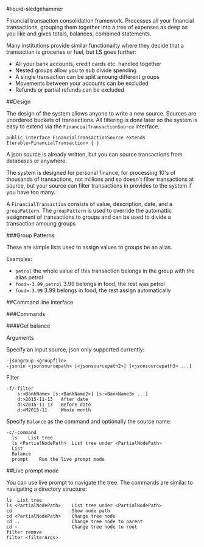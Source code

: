 #liquid-sledgehammer

Financial transaction consolidation framework. Processes all your financial transactions, grouping them together into a tree of expenses as deep as you like and gives totals, balances, combined statements.

Many institutions provide similar functionailty where they decide that a transaction is groceries or fuel, but LS goes further:

- All your bank accounts, credit cards etc. handled together
- Nested groups allow you to sub divide spending
- A single transaction can be split amoung different groups
- Movements between your accounts can be excluded
- Refunds or partial refunds can be excluded

##Design

The design of the system allows anyone to write a new source. Sources are unordered buckets of transactions. All filtering is done later so the system is easy to extend via the `FinancialTransactionSource` interface.

``
public interface FinancialTransactionSource extends
		Iterable<FinancialTransaction> {
}
``

A json source is already written, but you can source transactions from databases or anywhere.

The system is designed for personal finance, for processing 10's of thousands of transactions, not millions and so doesn't filter transactions at source, but your source can filter transactions in provides to the system if you have too many.


A `FinancialTransaction` consists of value, description, date, and a `groupPattern`. The `groupPattern` is used to override the automattic assignment of transactions to groups and can be used to divide a transaction amoung groups

###Group Patterns

These are simple lists used to assign values to groups be an alias.

Examples:

- `petrol` the whole value of this transaction belongs in the group with the alias petrol
- `food=-3.99,petrol` 3.99 belongs in food, the rest was petrol
- `food=-3.99` 3.99 belongs in food, the rest assign automatically

##Command line interface

###Commands

####Get balance

Arguments

Specify an input source, json only supported currently:

    -jsongroup <groupfile>
    -jsonin <jsonsourcepath> [<jsonsourcepath2>] [<jsonsourcepath3> ...]

Filter

    -f/-filter
        s:<BankName> [s:<BankName2>] [s:<BankName3> ...]
        d:>2015-11-13	After date
        d:<2015-11-13	Before date
        d:=M2015-11  	Whole month

Specify `Balance` as the command and optionally the source name:

    -c/-command
      ls 	List tree
      ls <PartialNodePath>	List tree under <PartialNodePath>
      List
      Balance
      prompt	Run the live prompt mode

##Live prompt mode

You can use live prompt to navigate the tree. The commands are similar to navigating a directory structure:

    ls 	List tree
    ls <PartialNodePath>	List tree under <PartialNodePath>
    cd                  	Show node path
    cd <PartialNodePath>	Change tree node
    cd ..               	Change tree node to parent
    cd ~                	Change tree node to root
    filter remove
    filter <filterArgs>
